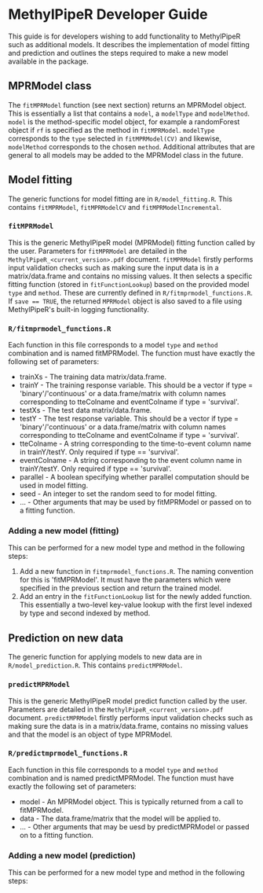 # MethylPipeR Developer Guide
This guide is for developers wishing to add functionality to MethylPipeR such as additional models.
It describes the implementation of model fitting and prediction and outlines the steps required to make a new model available in the package.

## MPRModel class
The `fitMPRModel` function (see next section) returns an MPRModel object. This is essentially a list that contains a `model`, a `modelType` and `modelMethod`.
`model` is the method-specific model object, for example a randomForest object if `rf` is specified as the method in `fitMPRModel`.
`modelType` corresponds to the `type` selected in `fitMPRModel(CV)` and likewise, `modelMethod` corresponds to the chosen `method`.
Additional attributes that are general to all models may be added to the MPRModel class in the future.

## Model fitting
The generic functions for model fitting are in `R/model_fitting.R`. This contains `fitMPRModel`, `fitMPRModelCV` and `fitMPRModelIncremental`.

### `fitMPRModel`
This is the generic MethylPipeR model (MPRModel) fitting function called by the user. Parameters for `fitMPRModel` are detailed in the `MethylPipeR_<current_version>.pdf` document.
`fitMPRModel` firstly performs input validation checks such as making sure the input data is in a matrix/data.frame and contains no missing values.
It then selects a specific fitting function (stored in `fitFunctionLookup`) based on the provided model `type` and `method`. These are currently defined in `R/fitmprmodel_functions.R`.
If `save == TRUE`, the returned `MPRModel` object is also saved to a file using MethylPipeR's built-in logging functionality.

### `R/fitmprmodel_functions.R`
Each function in this file corresponds to a model `type` and `method` combination and is named fitMPRModel<type><method>.
The function must have exactly the following set of parameters:
* trainXs - The training data matrix/data.frame.
* trainY - The training response variable. This should be a vector if type = 'binary'/'continuous' or a data.frame/matrix with column names corresponding to tteColname and eventColname if type = 'survival'.
* testXs - The test data matrix/data.frame.
* testY - The test response variable. This should be a vector if type = 'binary'/'continuous' or a data.frame/matrix with column names corresponding to tteColname and eventColname if type = 'survival'.
* tteColname - A string corresponding to the time-to-event column name in trainY/testY. Only required if type == 'survival'.
* eventColname - A string corresponding to the event column name in trainY/testY. Only required if type == 'survival'.
* parallel - A boolean specifying whether parallel computation should be used in model fitting.
* seed - An integer to set the random seed to for model fitting.
* ... - Other arguments that may be used by fitMPRModel<type><method> or passed on to a fitting function.

### Adding a new model (fitting)
This can be performed for a new model type and method in the following steps:
1. Add a new function in `fitmprmodel_functions.R`. The naming convention for this is 'fitMPRModel<type><method>'. It must have the parameters which were specified in the previous section and return the trained model.
2. Add an entry in the `fitFunctionLookup` list for the newly added function. This essentially a two-level key-value lookup with the first level indexed by type and second indexed by method.

## Prediction on new data
The generic function for applying models to new data are in `R/model_prediction.R`. This contains `predictMPRModel`.

### `predictMPRModel`
This is the generic MethylPipeR model predict function called by the user. Parameters are detailed in the `MethylPipeR_<current_version>.pdf` document.
`predictMPRModel` firstly performs input validation checks such as making sure the data is in a matrix/data.frame, contains no missing values and that the model is an object of type MPRModel.

### `R/predictmprmodel_functions.R`
Each function in this file corresponds to a model `type` and `method` combination and is named predictMPRModel<type><method>.
The function must have exactly the following set of parameters:
* model - An MPRModel object. This is typically returned from a call to fitMPRModel.
* data - The data.frame/matrix that the model will be applied to.
* ... - Other arguments that may be uesd by predictMPRModel<type><method> or passed on to a fitting function.

### Adding a new model (prediction)
This can be performed for a new model type and method in the following steps:
